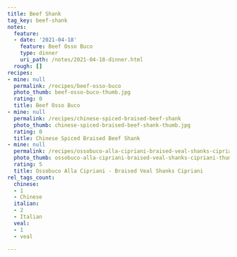 ```yaml
---
title: Beef Shank
tag_key: beef-shank
notes:
  feature:
  - date: '2021-04-18'
    feature: Beef Osso Buco
    type: dinner
    uri_path: /notes/2021-04-18-dinner.html
  rough: []
recipes:
- mine: null
  permalink: /recipes/beef-osso-buco
  photo_thumb: beef-osso-buco-thumb.jpg
  rating: 0
  title: Beef Osso Buco
- mine: null
  permalink: /recipes/chinese-spiced-braised-beef-shank
  photo_thumb: chinese-spiced-braised-beef-shank-thumb.jpg
  rating: 0
  title: Chinese Spiced Braised Beef Shank
- mine: null
  permalink: /recipes/ossobuco-alla-cipriani-braised-veal-shanks-cipriani
  photo_thumb: ossobuco-alla-cipriani-braised-veal-shanks-cipriani-thumb.jpg
  rating: 5
  title: Ossobuco Alla Cipriani - Braised Veal Shanks Cipriani
rel_tags_count:
  chinese:
  - 1
  - Chinese
  italian:
  - 2
  - Italian
  veal:
  - 1
  - veal

---
```

